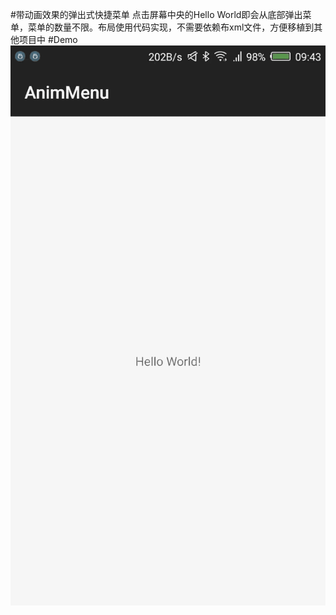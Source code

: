 #带动画效果的弹出式快捷菜单
点击屏幕中央的Hello World即会从底部弹出菜单，菜单的数量不限。布局使用代码实现，不需要依赖布xml文件，方便移植到其他项目中
#Demo
![image](https://github.com/fangdawei/AnimMenu/raw/master/images/animmenu.gif)



